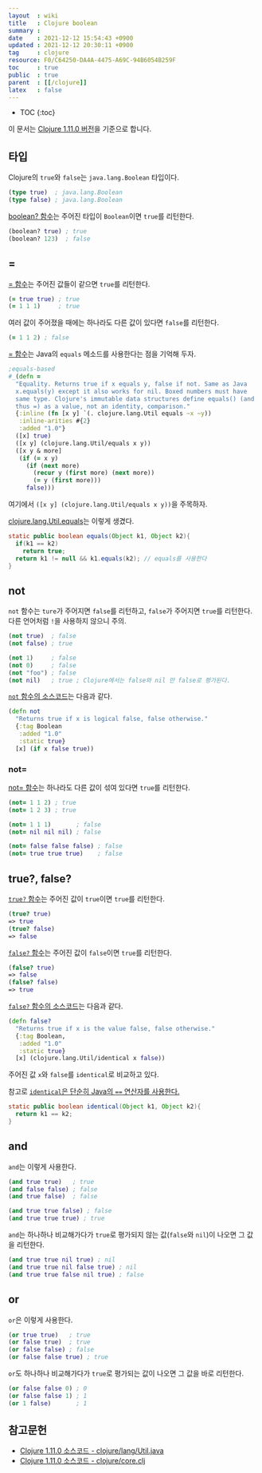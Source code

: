 ```yaml
---
layout  : wiki
title   : Clojure boolean
summary : 
date    : 2021-12-12 15:54:43 +0900
updated : 2021-12-12 20:30:11 +0900
tag     : clojure
resource: F0/C64250-DA4A-4475-A69C-94B6054B259F
toc     : true
public  : true
parent  : [[/clojure]]
latex   : false
---
```

* TOC
{:toc}

이 문서는 [Clojure 1.11.0 버전]( https://github.com/clojure/clojure/releases/tag/clojure-1.11.0-alpha3 )을 기준으로 합니다.

## 타입

Clojure의 `true`와 `false`는 `java.lang.Boolean` 타입이다.

```clojure
(type true)  ; java.lang.Boolean
(type false) ; java.lang.Boolean
```

[boolean? 함수]( https://github.com/clojure/clojure/blob/8ebad0ab3f912932d94874120cad89493f2aa22e/src/clj/clojure/core.clj#L521 )는 주어진 타입이 `Boolean`이면 `true`를 리턴한다.

```clojure
(boolean? true) ; true
(boolean? 123)  ; false
```

## =

[= 함수]( https://github.com/clojure/clojure/blob/8ebad0ab3f912932d94874120cad89493f2aa22e/src/clj/clojure/core.clj#L803 )는 주어진 값들이 같으면 `true`를 리턴한다.

```clojure
(= true true) ; true
(= 1 1 1)     ; true
```

여러 값이 주어졌을 때에는 하나라도 다른 값이 있다면 `false`를 리턴한다.

```clojure
(= 1 1 2) ; false
```

[= 함수]( https://github.com/clojure/clojure/blob/8ebad0ab3f912932d94874120cad89493f2aa22e/src/clj/clojure/core.clj#L803 )는
Java의 `equals` 메소드를 사용한다는 점을 기억해 두자.

```clojure
;equals-based
#_(defn =
  "Equality. Returns true if x equals y, false if not. Same as Java
  x.equals(y) except it also works for nil. Boxed numbers must have
  same type. Clojure's immutable data structures define equals() (and
  thus =) as a value, not an identity, comparison."
  {:inline (fn [x y] `(. clojure.lang.Util equals ~x ~y))
   :inline-arities #{2}
   :added "1.0"}
  ([x] true)
  ([x y] (clojure.lang.Util/equals x y))
  ([x y & more]
   (if (= x y)
     (if (next more)
       (recur y (first more) (next more))
       (= y (first more)))
     false)))
```

여기에서 `([x y] (clojure.lang.Util/equals x y))`을 주목하자.

[clojure.lang.Util.equals]( https://github.com/clojure/clojure/blob/8ebad0ab3f912932d94874120cad89493f2aa22e/src/jvm/clojure/lang/Util.java#L128 )는 이렇게 생겼다.

```java
static public boolean equals(Object k1, Object k2){
  if(k1 == k2)
    return true;
  return k1 != null && k1.equals(k2); // equals를 사용한다
}
```

## not

`not` 함수는 `ture`가 주어지면 `false`를 리턴하고, `false`가 주어지면 `true`를 리턴한다. 다른 언어처럼 `!`을 사용하지 않으니 주의.

```clojure
(not true)  ; false
(not false) ; true

(not 1)     ; false
(not 0)     ; false
(not "foo") ; false
(not nil)   ; true ; Clojure에서는 false와 nil 만 false로 평가된다.
```

[`not` 함수의 소스코드]( https://github.com/clojure/clojure/blob/8ebad0ab3f912932d94874120cad89493f2aa22e/src/clj/clojure/core.clj#L526 )는 다음과 같다.

```clojure
(defn not
  "Returns true if x is logical false, false otherwise."
  {:tag Boolean
   :added "1.0"
   :static true}
  [x] (if x false true))
```

### not=

[not= 함수]( https://github.com/clojure/clojure/blob/8ebad0ab3f912932d94874120cad89493f2aa22e/src/clj/clojure/core.clj#L821 )는 하나라도 다른 값이 섞여 있다면 `true`를 리턴한다.

```clojure
(not= 1 1 2) ; true
(not= 1 2 3) ; true

(not= 1 1 1)       ; false
(not= nil nil nil) ; false

(not= false false false) ; false
(not= true true true)    ; false
```

## true?, false?

[`true?` 함수]( https://github.com/clojure/clojure/blob/8ebad0ab3f912932d94874120cad89493f2aa22e/src/clj/clojure/core.clj#L514 )는 주어진 값이 `true`이면 `true`를 리턴한다.

```clojure
(true? true)
=> true
(true? false)
=> false
```

[`false?` 함수]( https://github.com/clojure/clojure/blob/8ebad0ab3f912932d94874120cad89493f2aa22e/src/clj/clojure/core.clj#L507 )는 주어진 값이 `false`이면 `true`를 리턴한다.

```clojure
(false? true)
=> false
(false? false)
=> true
```

[`false?` 함수의 소스코드]( https://github.com/clojure/clojure/blob/8ebad0ab3f912932d94874120cad89493f2aa22e/src/clj/clojure/core.clj#L507 )는 다음과 같다.

```clojure
(defn false?
  "Returns true if x is the value false, false otherwise."
  {:tag Boolean,
   :added "1.0"
   :static true}
  [x] (clojure.lang.Util/identical x false))
```

주어진 값 `x`와 `false`를 `identical`로 비교하고 있다.

참고로 [`identical`은 단순히 Java의 `==` 연산자를 사용한다.]( https://github.com/clojure/clojure/blob/8ebad0ab3f912932d94874120cad89493f2aa22e/src/jvm/clojure/lang/Util.java#L134 )

```java
static public boolean identical(Object k1, Object k2){
  return k1 == k2;
}
```

## and

`and`는 이렇게 사용한다.

```clojure
(and true true)   ; true
(and false false) ; false
(and true false)  ; false

(and true true false) ; false
(and true true true) ; true
```

`and`는 하나하나 비교해가다가 `true`로 평가되지 않는 값(`false`와 `nil`)이 나오면 그 값을 리턴한다.

```clojure
(and true true nil true) ; nil
(and true true nil false true) ; nil
(and true true false nil true) ; false
```

## or

`or`은 이렇게 사용한다.

```clojure
(or true true)   ; true
(or false true)  ; true
(or false false) ; false
(or false false true) ; true
```

`or`도 하나하나 비교해가다가 `true`로 평가되는 값이 나오면 그 값을 바로 리턴한다.

```clojure
(or false false 0) ; 0
(or false false 1) ; 1
(or 1 false)       ; 1
```

## 참고문헌

- [Clojure 1.11.0 소스코드 - clojure/lang/Util.java]( https://github.com/clojure/clojure/blob/8ebad0ab3f912932d94874120cad89493f2aa22e/src/jvm/clojure/lang/Util.java )
- [Clojure 1.11.0 소스코드 - clojure/core.clj]( https://github.com/clojure/clojure/blob/8ebad0ab3f912932d94874120cad89493f2aa22e/src/clj/clojure/core.clj#L521 )

